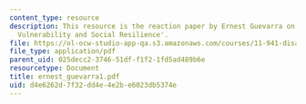 ```yaml
---
content_type: resource
description: This resource is the reaction paper by Ernest Guevarra on the topic 'Disaster
  Vulnerability and Social Resilience'.
file: https://ol-ocw-studio-app-qa.s3.amazonaws.com/courses/11-941-disaster-vulnerability-and-resilience-spring-2005/d4e6262d7f32dd4e4e2be6023db5374e_ernest_guevarra1.pdf
file_type: application/pdf
parent_uid: 025decc2-3746-51df-f1f2-1fd5ad489b6e
resourcetype: Document
title: ernest_guevarra1.pdf
uid: d4e6262d-7f32-dd4e-4e2b-e6023db5374e
---
```

